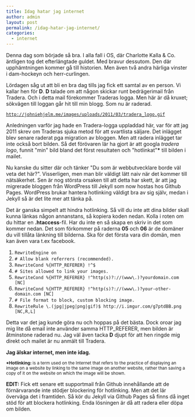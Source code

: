 ```yaml
---
title: Idag hatar jag internet
author: admin
layout: post
permalink: /idag-hatar-jag-internet/
categories:
  - internet
---
```


Denna dag som började så bra. I alla fall i OS, där Charlotte Kalla & Co. äntligen tog det efterlängtade guldet. Med bravur dessutom. Den där upphämtningen kommer gå till historien. Men även två andra härliga vinster i dam-hockeyn och herr-curlingen. 

Lördagen såg ut att bli en bra dag tills jag fick ett samtal av en person. Vi kallar hen för **D**. **D** talade om att någon skickar runt bedrägerimail från Tradera. Och i detta mail förekommer Traderas logga. Men här är då kruxet; sökvägen till loggan går hit till min blogg. Som nu är raderad.

<code class="inline-code">http://johniehjelm.me/images/uploads/2011/03/tradera_logo.gif</code>

Anledningen varför jag hade en Tradera-logga uppladdad här, var för att jag 2011 skrev om Traderas sjuka metod för att svartlista säljare. Det inlägget blev senare raderat pga migration av bloggen. Men att radera inlägget tar inte också bort bilden. Så det förövaren lär ha gjort är att googla _tradera logo_, funnit "min" bild bland det först resultaten och "hotlinkat"<strong>*</strong> till bilden i mailet.

Nu kanske du sitter där och tänker "Du som är webbutvecklare borde väl veta det här?". Visserligen, men man blir väldigt lätt naiv när det kommer till nätsäkerhet. Sen är nog största orsaken till att detta har skett, är att jag migrerade bloggen från WordPress till Jekyll som now hostas hos Github Pages. WordPress brukar hantera hotlinking väldigt bra av sig själv, medan i Jekyll så är det lite mer att tänka på. 

Det är ganska simpelt att hindra hotlinking. Så vill du inte att dina bilder skall kunna länkas någon annanstans, så kopiera koden nedan. Kolla i roten om du hittar en **.htaccess**-fil. Har du inte en så skapa en skriv in det som kommer nedan. 
Det som förkommer på raderna **05** och **06** är de domäner du vill tillåta länkning till bilderna. Ska för det första vara din domän, men kan även vara t.ex facebook.

<ol class='pre-code line-numbers'>
<li><code>RewriteEngine on</code></li>
<li><code><span class="code-comment"># Allow blank referrers (recommended).</span></code></li>
<li><code>RewriteCond %{HTTP_REFERER} !^$</code></li>
<li><code><span class="code-comment"># Sites allowed to link your images.</span></code></li>
<li><code>RewriteCond %{HTTP_REFERER} !^http(s)?://(www\.)?yourdomain.com [NC]</code></li>
<li><code>RewriteCond %{HTTP_REFERER} !^http(s)?://(www\.)?your-other-domain.com [NC]</code></li>
<li><code><span class="code-comment"># File format to block, custom blocking image.</span></code></li>
<li><code>RewriteRule \.(jpg|jpeg|png|gif)$ http://i.imgur.com/g7ptdBB.png [NC,R,L]</code></li>
</ol>

Detta var det jag kunde göra nu och hoppas på det bästa. Dock oroar jag mig lite då email inte använder samma HTTP_REFERER, men bilden är åtminstone raderad nu. Jag väl även tacka **D** djupt för att hen ringde mig direkt och mailet är nu anmält till Tradera. 

**Jag älskar internet, men inte idag.**

<small><strong>*Hotlinking: </strong> is a term used on the Internet that refers to the practice of displaying an image on a website by linking to the same image on another website, rather than saving a copy of it on the website on which the image will be shown.
</small>

<strong>EDIT:</strong>
Fick ett senare ett supportmail från Github innehållande att de förnärvarande inte stödjer blockering för hotlinking. Men att det lär överväga det i framtiden. Så kör du Jekyll via Github Pages så finns då inget stöd för att blockera hotlinking. Enda lösningen är då att radera eller döpa om bilden. 